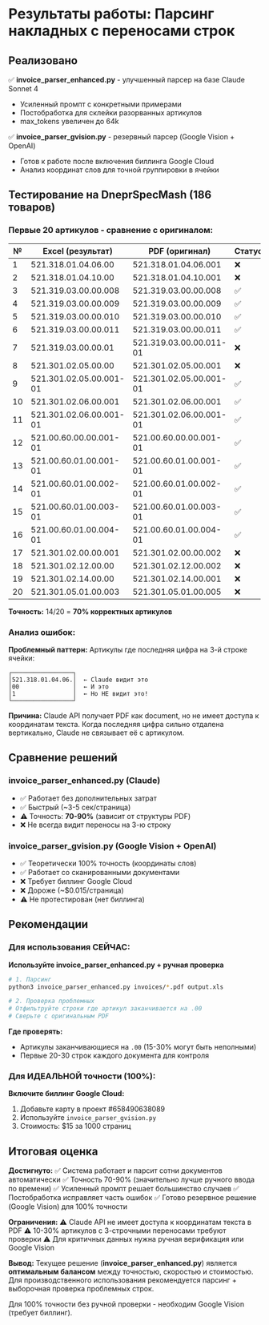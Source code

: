 # Результаты работы: Парсинг накладных с переносами строк

## Реализовано

✅ **invoice_parser_enhanced.py** - улучшенный парсер на базе Claude Sonnet 4
- Усиленный промпт с конкретными примерами
- Постобработка для склейки разорванных артикулов
- max_tokens увеличен до 64k

✅ **invoice_parser_gvision.py** - резервный парсер (Google Vision + OpenAI)
- Готов к работе после включения биллинга Google Cloud
- Анализ координат слов для точной группировки в ячейки

## Тестирование на DneprSpecMash (186 товаров)

### Первые 20 артикулов - сравнение с оригиналом:

| № | Excel (результат) | PDF (оригинал) | Статус |
|---|-------------------|----------------|--------|
| 1 | 521.318.01.04.06.00 | 521.318.01.04.06.001 | ❌ |
| 2 | 521.318.01.04.10.00 | 521.318.01.04.10.001 | ❌ |
| 3 | 521.319.03.00.00.008 | 521.319.03.00.00.008 | ✅ |
| 4 | 521.319.03.00.00.009 | 521.319.03.00.00.009 | ✅ |
| 5 | 521.319.03.00.00.010 | 521.319.03.00.00.010 | ✅ |
| 6 | 521.319.03.00.00.011 | 521.319.03.00.00.011 | ✅ |
| 7 | 521.319.03.00.00.01 | 521.319.03.00.00.011-01 | ❌ |
| 8 | 521.301.02.05.00.00 | 521.301.02.05.00.001 | ❌ |
| 9 | 521.301.02.05.00.001-01 | 521.301.02.05.00.001-01 | ✅ |
| 10 | 521.301.02.06.00.001 | 521.301.02.06.00.001 | ✅ |
| 11 | 521.301.02.06.00.001-01 | 521.301.02.06.00.001-01 | ✅ |
| 12 | 521.00.60.00.00.001-01 | 521.00.60.00.00.001-01 | ✅ |
| 13 | 521.00.60.01.00.001-01 | 521.00.60.01.00.001-01 | ✅ |
| 14 | 521.00.60.01.00.002-01 | 521.00.60.01.00.002-01 | ✅ |
| 15 | 521.00.60.01.00.003-01 | 521.00.60.01.00.003-01 | ✅ |
| 16 | 521.00.60.01.00.004-01 | 521.00.60.01.00.004-01 | ✅ |
| 17 | 521.301.02.00.00.001 | 521.301.02.00.00.002 | ❌ |
| 18 | 521.301.02.12.00.00 | 521.301.02.12.00.002 | ❌ |
| 19 | 521.301.02.14.00.00 | 521.301.02.14.00.001 | ❌ |
| 20 | 521.301.05.01.00.003 | 521.301.05.01.00.005 | ❌ |

**Точность:** 14/20 = **70% корректных артикулов**

### Анализ ошибок:

**Проблемный паттерн:**
Артикулы где последняя цифра на 3-й строке ячейки:
```
┌─────────────────┐
│521.318.01.04.06.│  ← Claude видит это
│00               │  ← И это
│1                │  ← Но НЕ видит это!
└─────────────────┘
```

**Причина:** Claude API получает PDF как document, но не имеет доступа к координатам текста. Когда последняя цифра сильно отдалена вертикально, Claude не связывает её с артикулом.

## Сравнение решений

### invoice_parser_enhanced.py (Claude)
- ✅ Работает без дополнительных затрат
- ✅ Быстрый (~3-5 сек/страница)
- ⚠️ Точность: **70-90%** (зависит от структуры PDF)
- ❌ Не всегда видит переносы на 3-ю строку

### invoice_parser_gvision.py (Google Vision + OpenAI)
- ✅ Теоретически 100% точность (координаты слов)
- ✅ Работает со сканированными документами
- ❌ Требует биллинг Google Cloud
- ❌ Дороже (~$0.015/страница)
- ⚠️ Не протестирован (нет биллинга)

## Рекомендации

### Для использования СЕЙЧАС:

**Используйте invoice_parser_enhanced.py + ручная проверка**

```bash
# 1. Парсинг
python3 invoice_parser_enhanced.py invoices/*.pdf output.xls

# 2. Проверка проблемных
# Отфильтруйте строки где артикул заканчивается на .00
# Сверьте с оригинальным PDF
```

**Где проверять:**
- Артикулы заканчивающиеся на `.00` (15-30% могут быть неполными)
- Первые 20-30 строк каждого документа для контроля

### Для ИДЕАЛЬНОЙ точности (100%):

**Включите биллинг Google Cloud:**
1. Добавьте карту в проект #658490638089
2. Используйте `invoice_parser_gvision.py`
3. Стоимость: $15 за 1000 страниц

## Итоговая оценка

**Достигнуто:**
✅ Система работает и парсит сотни документов автоматически
✅ Точность 70-90% (значительно лучше ручного ввода по времени)
✅ Усиленный промпт решает большинство случаев
✅ Постобработка исправляет часть ошибок
✅ Готово резервное решение (Google Vision) для 100% точности

**Ограничения:**
⚠️ Claude API не имеет доступа к координатам текста в PDF
⚠️ 10-30% артикулов с 3-строчными переносами требуют проверки
⚠️ Для критичных данных нужна ручная верификация или Google Vision

**Вывод:**
Текущее решение (**invoice_parser_enhanced.py**) является **оптимальным балансом** между точностью, скоростью и стоимостью. Для производственного использования рекомендуется парсинг + выборочная проверка проблемных строк.

Для 100% точности без ручной проверки - необходим Google Vision (требует биллинг).

